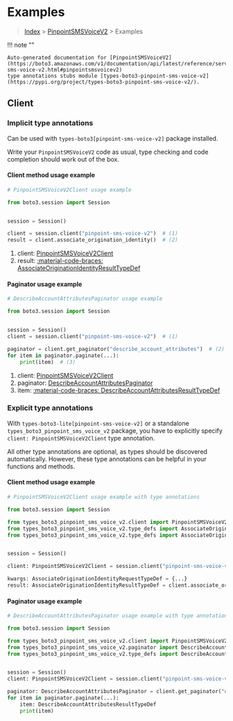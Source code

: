 # Examples

> [Index](../README.md) > [PinpointSMSVoiceV2](./README.md) > Examples

!!! note ""

    Auto-generated documentation for [PinpointSMSVoiceV2](https://boto3.amazonaws.com/v1/documentation/api/latest/reference/services/pinpoint-sms-voice-v2.html#pinpointsmsvoicev2)
    type annotations stubs module [types-boto3-pinpoint-sms-voice-v2](https://pypi.org/project/types-boto3-pinpoint-sms-voice-v2/).

## Client

### Implicit type annotations

Can be used with `types-boto3[pinpoint-sms-voice-v2]` package installed.

Write your `PinpointSMSVoiceV2` code as usual,
type checking and code completion should work out of the box.


#### Client method usage example

```python
# PinpointSMSVoiceV2Client usage example

from boto3.session import Session


session = Session()

client = session.client("pinpoint-sms-voice-v2")  # (1)
result = client.associate_origination_identity()  # (2)
```

1. client: [PinpointSMSVoiceV2Client](./client.md)
2. result: [:material-code-braces: AssociateOriginationIdentityResultTypeDef](./type_defs.md#associateoriginationidentityresulttypedef)



#### Paginator usage example

```python
# DescribeAccountAttributesPaginator usage example

from boto3.session import Session


session = Session()
client = session.client("pinpoint-sms-voice-v2")  # (1)

paginator = client.get_paginator("describe_account_attributes")  # (2)
for item in paginator.paginate(...):
    print(item)  # (3)
```

1. client: [PinpointSMSVoiceV2Client](./client.md)
2. paginator: [DescribeAccountAttributesPaginator](./paginators.md#describeaccountattributespaginator)
3. item: [:material-code-braces: DescribeAccountAttributesResultTypeDef](./type_defs.md#describeaccountattributesresulttypedef)




### Explicit type annotations

With `types-boto3-lite[pinpoint-sms-voice-v2]`
or a standalone `types_boto3_pinpoint_sms_voice_v2` package, you have to explicitly specify `client: PinpointSMSVoiceV2Client` type annotation.

All other type annotations are optional, as types should be discovered automatically.
However, these type annotations can be helpful in your functions and methods.


#### Client method usage example

```python
# PinpointSMSVoiceV2Client usage example with type annotations

from boto3.session import Session

from types_boto3_pinpoint_sms_voice_v2.client import PinpointSMSVoiceV2Client
from types_boto3_pinpoint_sms_voice_v2.type_defs import AssociateOriginationIdentityResultTypeDef
from types_boto3_pinpoint_sms_voice_v2.type_defs import AssociateOriginationIdentityRequestTypeDef


session = Session()

client: PinpointSMSVoiceV2Client = session.client("pinpoint-sms-voice-v2")

kwargs: AssociateOriginationIdentityRequestTypeDef = {...}
result: AssociateOriginationIdentityResultTypeDef = client.associate_origination_identity(**kwargs)
```



#### Paginator usage example

```python
# DescribeAccountAttributesPaginator usage example with type annotations

from boto3.session import Session

from types_boto3_pinpoint_sms_voice_v2.client import PinpointSMSVoiceV2Client
from types_boto3_pinpoint_sms_voice_v2.paginator import DescribeAccountAttributesPaginator
from types_boto3_pinpoint_sms_voice_v2.type_defs import DescribeAccountAttributesResultTypeDef


session = Session()
client: PinpointSMSVoiceV2Client = session.client("pinpoint-sms-voice-v2")

paginator: DescribeAccountAttributesPaginator = client.get_paginator("describe_account_attributes")
for item in paginator.paginate(...):
    item: DescribeAccountAttributesResultTypeDef
    print(item)
```




